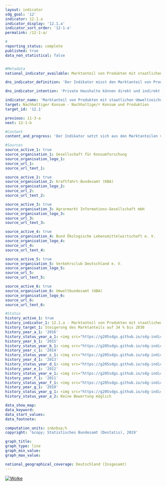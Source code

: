 ```yaml
---                   
layout: indicator                   
sdg_goal: '12'                   
indicator: 12.1.a                   
indicator_display: '12.1.a'                   
indicator_sort_order: '12-1-a'                   
permalink: /12-1-a/                   

#                   
reporting_status: complete                   
published: true                   
data_non_statistical: false                   


#Metadata                   
national_indicator_available: Marktanteil von Produkten mit staatlichen Umweltzeichen                   

dns_indicator_definition: 'Der Indikator misst den Marktanteil von Produkten mit freiwilligen oder verpflichtenden Umweltzeichen, deren Vergabegrundlagen von staatlichen Organen festgelegt werden.'                   

dns_indicator_intention: 'Private Haushalte können direkt und indirekt nachhaltig konsumieren. Einerseits beeinflusst ihre Einkaufsentscheidung ihre eigene Umweltbilanz, denn energieeffiziente Fahrzeuge oder gedämmte Häuser benötigen bei der Nutzung weniger Energie und verursachen einen geringeren Ausstoß von Treibhausgasen. Andererseits können die Verbraucherinnen und Verbraucher Produkte erwerben, die auf besonders nachhaltige Weise hergestellt wurden. Ziel der Bundesregierung ist es daher, den Marktanteil von Produkten mit staatlichen Umweltzeichen bis 2030 auf 34&nbsp;% zu erhöhen.'                   

indicator_name: 'Marktanteil von Produkten mit staatlichen Umweltzeichen'                   
target: Nachhaltiger Konsum - Nachhaltige/r Konsum und Produktion                   
target_id: '12.1'                   

previous: 11-3-a                   
next: 12-1-b                   

#Content                    
content_and_progress: 'Der Indikator setzt sich aus den Marktanteilen von Produkten mit einem der Umweltzeichen EU Ecolabel, EU-Bio-Siegel, Blauer Engel oder der jeweils höchsten Klasse des EU-Energieverbrauchskennzeichens zusammen. Die EU-Energieverbrauchskennzeichnung adressiert primär Energieverbrauch und Treibhausgasemissionen, während die anderen drei Produktkennzeichen auch andere Umweltbelastungen wie Pestizideinsatz und gefährliche Abwässer berücksichtigen. Der Indikator soll abbilden, ob umweltfreundliche Produktvarianten konventionelle Produktvarianten im Markt ersetzen. Betrachtet wird dabei nur eine Auswahl an Produktgruppen, unter anderem weil nur begrenzt Daten zu Umsätzen von Produkten mit Nachhaltigkeitskennzeichen verfügbar sind. Zudem würde die Einbeziehung von bestimmten Produktgruppen zu  Doppelzählungen führen, da sie mehrere Nachhaltigkeitskennzeichen zugleich tragen.<br><br>Für den Indikator werden Haushaltsgeräte wie Kühlgeräte, Waschmaschinen, Fernsehgeräte und Staubsauger betrachtet. Weiterhin werden Leuchtmittel, Bio-Lebensmittel, Hygienepapier, Wasch- und Reinigungsmittel sowie Autos erfasst. Da die Märkte der einzelnen Produktgruppen unterschiedlich groß sind, werden die Marktanteile mit dem Umsatzvolumen des jeweiligen Gesamtmarktes gewichtet. Dies soll sicherstellen, dass hohe Marktanteile in kleinen Nischenmärkten den Indikator nicht verzerren. Außerdem können auf diese Weise die Ausgaben für umweltfreundliche Produkte in Beziehung zu den Gesamtausgaben der privaten Haushalte gesetzt werden.<br><br>Eine Gewichtung der Marktanteile nach Umweltrelevanz der jeweiligen Produktgruppen ist nicht möglich, da die Umweltkennzeichen verschiedene Kategorien (Energieverbrauch, Treibhausgasemissionen, Materialbedarf) adressieren, die nicht gegeneinander aufgerechnet werden können. Daher lässt sich eine allumfassende Bewertung über mehrere Umweltkategorien im Sinne eines Umweltfußabdrucks der Produktgruppen nicht darstellen. Da der Indikator nur die neu in Verkehr gebrachten Güter in Relation zum Gesamtmarkt erfasst, berücksichtigt er auch keine Rebound-Effekte. Er beschreibt zudem den Marktanteil auf Basis von Umsätzen. Bedingt durch Preisunterschiede zwischen Produkten mit und ohne den entsprechenden Umweltsiegeln lässt er folglich keine Rückschlüsse auf deren Anzahl zu. Auch kann eine Änderung des Indikatorwertes auf Preisänderungen bei einer Produktgruppe zurückzuführen sein.<br><br>Als Quellen für die Berechnung des Indikators werden Daten der Gesellschaft für Konsumforschung, des Kraftfahrt-Bundesamtes, der Agrarmarkt Informations-Gesellschaft mbH, des Bundes Ökologische Lebensmittelwirtschaft, des Verkehrsclubs Deutschland e. V. und des Umweltbundesamtes verwendet. Letzteres berechnet die Indikatorwerte jährlich ab dem Berichtsjahr 2012.<br><br>Zwischen 2012 und 2016 stieg der Marktanteil von Produkten mit staatlichen Umweltzeichen von 3,6 auf 8,6&nbsp;%. Das entspricht einem Umsatz von insgesamt 25,7 Milliarden Euro im Jahr 2016.<br><br>Die Festlegung der Energieverbrauchsklassen für Pkw wird in regelmäßigen Abständen von der EU dem aktuellen technischen Stand angepasst. Auch gelten für entsprechende Geräte, beispielsweise Kühlschränke, Backöfen oder Wäschetrockner, gesetzliche Mindestanforderungen für Neuware. Dies kann generell zur weiteren Verbreitung von energiesparenden Produkten beitragen, kann den Indikator aber auch indirekt über die Anpassung von Vergabekriterien verzerren.'                   

#Sources
source_active_1: true                           
source_organisation_1: Gesellschaft für Konsumforschung                           
source_organisation_logo_1:                            
source_url_1:                            
source_url_text_1:                            

source_active_2: true                           
source_organisation_2: Kraftfahrt-Bundesamt (KBA)                           
source_organisation_logo_2:                            
source_url_2:                            
source_url_text_2:                            

source_active_3: true                           
source_organisation_3: Agrarmarkt Informations-Gesellschaft mbH                           
source_organisation_logo_3:                            
source_url_3:                            
source_url_text_3:                            

source_active_4: true                           
source_organisation_4: Bund Ökologische Lebensmittelwirtschaft e. V.                           
source_organisation_logo_4:                            
source_url_4:                            
source_url_text_4:                            

source_active_5: true                           
source_organisation_5: Verkehrsclub Deutschland e. V.                           
source_organisation_logo_5:                            
source_url_5:                            
source_url_text_5:                            

source_active_6: true                           
source_organisation_6: Umweltbundesamt (UBA)                           
source_organisation_logo_6:                            
source_url_6:                            
source_url_text_6:                            

#Status                   
history_active_1: true                   
history_indicator_1: 12.1.a - Marktanteil von Produkten mit staatlichen Umweltzeichen                   
history_target_1: Steigerung des Marktanteils auf 34 % bis 2030
history_year_a_1: '2016'                           
history_status_year_a_1: <img src="https://g205sdgs.github.io/sdg-indicators/public/Wettersymbole/Wolke.png" alt="Wolke" />
history_year_b_1: '2015'                           
history_status_year_b_1: <img src="https://g205sdgs.github.io/sdg-indicators/public/Wettersymbole/Leicht bewölkt.png" alt="Leicht bewölkt" />
history_year_c_1: '2014'                           
history_status_year_c_1: <img src="https://g205sdgs.github.io/sdg-indicators/public/Wettersymbole/keine Bewertung möglich.png" alt="keine Bewertung möglich" />
history_year_d_1: '2013'                           
history_status_year_d_1: <img src="https://g205sdgs.github.io/sdg-indicators/public/Wettersymbole/keine Bewertung möglich.png" alt="keine Bewertung möglich" />
history_year_e_1: '2012'                           
history_status_year_e_1: <img src="https://g205sdgs.github.io/sdg-indicators/public/Wettersymbole/keine Bewertung möglich.png" alt="keine Bewertung möglich" />
history_year_f_1: '2011'                           
history_status_year_f_1: <img src="https://g205sdgs.github.io/sdg-indicators/public/Wettersymbole/keine Bewertung möglich.png" alt="keine Bewertung möglich" />
history_year_g_1: '2010'                           
history_status_year_g_1: <img src="https://g205sdgs.github.io/sdg-indicators/public/Wettersymbole/keine Bewertung möglich.png" alt="keine Bewertung möglich" />
history_status_year_a_2: Keine Bewertung möglich

data_show_map: 
data_keyword:                    
data_start_values:                    
data_footnote:                    

computation_units: in&nbsp;%                   
copyright: '&copy; Statistisches Bundesamt (Destatis), 2019'                   

graph_title:                    
graph_type: line                   
graph_min_value:                    
graph_max_value:                    

national_geographical_coverage: Deutschland (Insgesamt)                   
---
```

<a href="https://nachhaltige-entwicklung-deutschland.github.io/open-sdg-site-starter/status/"><img src="https://g205sdgs.github.io/sdg-indicators/public/Wettersymbole/Wolke.png" alt="Wolke" />                           
</a>